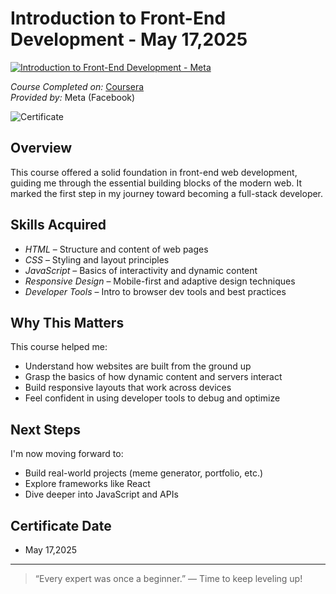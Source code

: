 # Introduction to Front-End Development - May 17,2025

[![Introduction to Front-End Development - Meta](https://img.shields.io/badge/Meta-Front--End%20Development-blue?style=for-the-badge&logo=Meta&logoColor=white)](https://coursera.org/share/aa96f0ee3f63e82f255ed4a3fa007667)

*Course Completed on:* [Coursera](https://coursera.org/share/aa96f0ee3f63e82f255ed4a3fa007667)  
*Provided by:* Meta (Facebook)

![Certificate](./Certificate.jpg)

## Overview

This course offered a solid foundation in front-end web development, guiding me through the essential building blocks of the modern web. It marked the first step in my journey toward becoming a full-stack developer.

## Skills Acquired

- *HTML* – Structure and content of web pages
- *CSS* – Styling and layout principles
- *JavaScript* – Basics of interactivity and dynamic content
- *Responsive Design* – Mobile-first and adaptive design techniques
- *Developer Tools* – Intro to browser dev tools and best practices

## Why This Matters

This course helped me:
- Understand how websites are built from the ground up
- Grasp the basics of how dynamic content and servers interact
- Build responsive layouts that work across devices
- Feel confident in using developer tools to debug and optimize

## Next Steps

I'm now moving forward to:
- Build real-world projects (meme generator, portfolio, etc.)
- Explore frameworks like React
- Dive deeper into JavaScript and APIs

## Certificate Date

- May 17,2025

---

> “Every expert was once a beginner.” — Time to keep leveling up!
